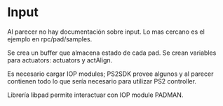 # Input

Al parecer no hay documentación sobre input. Lo mas cercano es el
ejemplo en rpc/pad/samples.

Se crea un buffer que almacena estado de cada pad.
Se crean variables para actuators: actuators y actAlign.

Es necesario cargar IOP modules; PS2SDK provee algunos y al parecer
contienen todo lo que sería necesario para utilizar PS2 controller.

Librería libpad permite interactuar con IOP module PADMAN.





